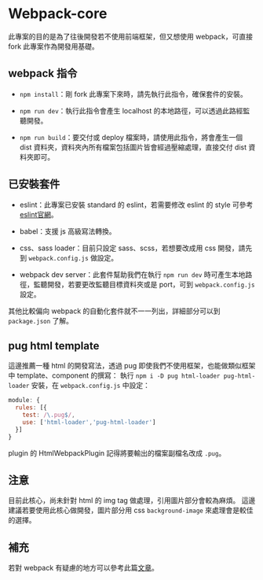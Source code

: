 # Webpack-core
此專案的目的是為了往後開發若不使用前端框架，但又想使用 webpack，可直接 fork 此專案作為開發用基礎。

## webpack 指令
* `npm install`：剛 fork 此專案下來時，請先執行此指令，確保套件的安裝。

* `npm run dev`：執行此指令會產生 localhost 的本地路徑，可以透過此路經監聽開發。

* `npm run build`：要交付或 deploy 檔案時，請使用此指令，將會產生一個 dist 資料夾，資料夾內所有檔案包括圖片皆會經過壓縮處理，直接交付 dist 資料夾即可。

## 已安裝套件
* eslint：此專案已安裝 standard 的 eslint，若需要修改 eslint 的 style 可參考 [eslint官網](https://eslint.org/)。

* babel：支援 js 高級寫法轉換。

* css、sass loader：目前只設定 sass、scss，若想要改成用 css 開發，請先到 `webpack.config.js` 做設定。

* webpack dev server：此套件幫助我們在執行 `npm run dev` 時可產生本地路徑，監聽開發，若要更改監聽目標資料夾或是 port，可到 `webpack.config.js` 設定。

其他比較偏向 webpack 的自動化套件就不一一列出，詳細部分可以到 `package.json` 了解。

## pug html template
這邊推薦一種 html 的開發寫法，透過 pug 即使我們不使用框架，也能做類似框架中 template、component 的撰寫：
執行 `npm i -D pug html-loader pug-html-loader` 安裝，在 `webpack.config.js` 中設定：
```js
module: {
  rules: [{
    test: /\.pug$/,
    use: ['html-loader','pug-html-loader']
  }]
}
```
plugin 的 HtmlWebpackPlugin 記得將要輸出的檔案副檔名改成 `.pug`。

## 注意
目前此核心，尚未針對 html 的 img tag 做處理，引用圖片部分會較為麻煩。
這邊建議若要使用此核心做開發，圖片部分用 css `background-image` 來處理會是較佳的選擇。

## 補充
若對 webpack 有疑慮的地方可以參考此篇[文章](https://hao1229.github.io/2020/07/22/webpackNote/#more)。